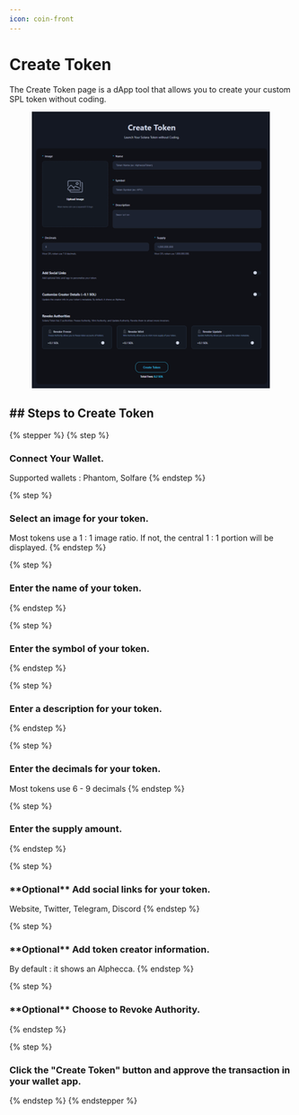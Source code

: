 ```yaml
---
icon: coin-front
---
```


# Create Token

The Create Token page is a dApp tool that allows you to create your custom SPL token without coding.

<figure><img src="../.gitbook/assets/KakaoTalk_20250415_162218143.png" alt=""><figcaption></figcaption></figure>



## ## Steps to Create Token

{% stepper %}
{% step %}
### Connect Your Wallet.

Supported wallets : Phantom, Solfare
{% endstep %}

{% step %}
### Select an image for your token.

Most tokens use a 1 : 1 image ratio. If not, the central 1 : 1 portion will be displayed.
{% endstep %}

{% step %}
### Enter the name of your token.
{% endstep %}

{% step %}
### Enter the symbol of your token.
{% endstep %}

{% step %}
### Enter a description for your token.
{% endstep %}

{% step %}
### Enter the decimals for your token.

Most tokens use 6 - 9 decimals
{% endstep %}

{% step %}
### Enter the supply amount.
{% endstep %}

{% step %}
### \*\*Optional\*\* Add social links for your token.

Website, Twitter, Telegram, Discord
{% endstep %}

{% step %}
### \*\*Optional\*\* Add token creator information.

By default : it shows an Alphecca.
{% endstep %}

{% step %}
### \*\*Optional\*\* Choose to Revoke Authority.
{% endstep %}

{% step %}
### Click the "Create Token" button and approve the transaction in your wallet app.
{% endstep %}
{% endstepper %}

## &#x20;



